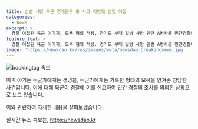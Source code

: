 ```yaml
---
title: 신병 사망 육군 경계근무 중 사고 이번에 선임 이첩
categories:
  - News
excerpt: >
  경찰 이첩된 육군 이미지, 모욕 혐의 적용. 경기도 부대 일병 사망 관련 A병사를 민간경찰에 이송. 육군은 A병사에게 모욕 혐의를 적용하고 경찰에 사건을 이송한 것으로 확인됐다. 앞서 사망한 일병은 경계근무 중 숨진 채 발견된 바 있으며, 육군은 내부 부조리와 선임 군번 암기 강요 등을 파악한 상태이다. 최종결과는 민간경찰에서 판단 예정.
feature_text: >
  경찰 이첩된 육군 이미지, 모욕 혐의 적용. 경기도 부대 일병 사망 관련 A병사를 민간경찰에 이송. 육군은 A병사에게 모욕 혐의를 적용하고 경찰에 사건을 이송한 것으로 확인됐다. 앞서 사망한 일병은 경계근무 중 숨진 채 발견된 바 있으며, 육군은 내부 부조리와 선임 군번 암기 강요 등을 파악한 상태이다. 최종결과는 민간경찰에서 판단 예정.
image: 'https://newsdao.kr/res/images/meta/newsdao_breakingnews.jpg'
---
```


<p><img src="https://newsdao.kr/res/images/meta/newsdao_breakingnews.jpg" alt="bookingtag 속보" /></p>

<p>이 이야기는 누군가에게는 생명을, 누군가에게는 가혹한 형태의 모욕을 안겨준 참담한 사건입니다. 이에 대해 육군이 경찰에 이를 신고하여 민간 경찰의 조사를 의뢰한 상황으로 보고 있습니다.</p>

<p>이와 관련하여 자세한 내용을 살펴보겠습니다.</p>
실시간 뉴스 속보는, <a href="https://newsdao.kr" rel="dofollow">https://newsdao.kr</a>



